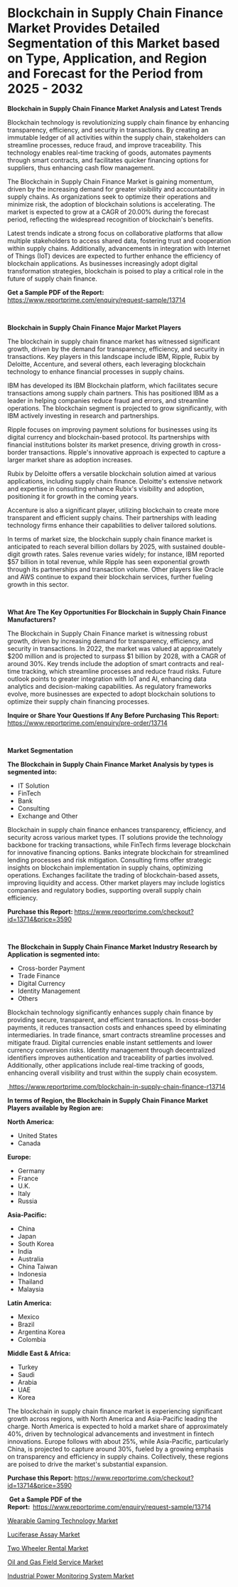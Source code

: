 <p><h1>Blockchain in Supply Chain Finance Market Provides Detailed Segmentation of this Market based on Type, Application, and Region and Forecast for the Period from 2025 - 2032</h1></p><p><strong>Blockchain in Supply Chain Finance Market Analysis and Latest Trends</strong></p>
<p><p>Blockchain technology is revolutionizing supply chain finance by enhancing transparency, efficiency, and security in transactions. By creating an immutable ledger of all activities within the supply chain, stakeholders can streamline processes, reduce fraud, and improve traceability. This technology enables real-time tracking of goods, automates payments through smart contracts, and facilitates quicker financing options for suppliers, thus enhancing cash flow management.</p><p>The Blockchain in Supply Chain Finance Market is gaining momentum, driven by the increasing demand for greater visibility and accountability in supply chains. As organizations seek to optimize their operations and minimize risk, the adoption of blockchain solutions is accelerating. The market is expected to grow at a CAGR of 20.00% during the forecast period, reflecting the widespread recognition of blockchain's benefits.</p><p>Latest trends indicate a strong focus on collaborative platforms that allow multiple stakeholders to access shared data, fostering trust and cooperation within supply chains. Additionally, advancements in integration with Internet of Things (IoT) devices are expected to further enhance the efficiency of blockchain applications. As businesses increasingly adopt digital transformation strategies, blockchain is poised to play a critical role in the future of supply chain finance.</p></p>
<p><strong>Get a Sample PDF of the Report:&nbsp;</strong> <a href="https://www.reportprime.com/enquiry/request-sample/13714?utm_campaign=2011&utm_medium=2&utm_source=Github&utm_content=ia&utm_term=20032025&utm_id=blockchain-in-supply-chain-finance">https://www.reportprime.com/enquiry/request-sample/13714</a></p>
<p>&nbsp;</p>
<p><strong>Blockchain in Supply Chain Finance Major Market Players</strong></p>
<p><p>The blockchain in supply chain finance market has witnessed significant growth, driven by the demand for transparency, efficiency, and security in transactions. Key players in this landscape include IBM, Ripple, Rubix by Deloitte, Accenture, and several others, each leveraging blockchain technology to enhance financial processes in supply chains.</p><p>IBM has developed its IBM Blockchain platform, which facilitates secure transactions among supply chain partners. This has positioned IBM as a leader in helping companies reduce fraud and errors, and streamline operations. The blockchain segment is projected to grow significantly, with IBM actively investing in research and partnerships.</p><p>Ripple focuses on improving payment solutions for businesses using its digital currency and blockchain-based protocol. Its partnerships with financial institutions bolster its market presence, driving growth in cross-border transactions. Ripple's innovative approach is expected to capture a larger market share as adoption increases.</p><p>Rubix by Deloitte offers a versatile blockchain solution aimed at various applications, including supply chain finance. Deloitte's extensive network and expertise in consulting enhance Rubix's visibility and adoption, positioning it for growth in the coming years.</p><p>Accenture is also a significant player, utilizing blockchain to create more transparent and efficient supply chains. Their partnerships with leading technology firms enhance their capabilities to deliver tailored solutions.</p><p>In terms of market size, the blockchain supply chain finance market is anticipated to reach several billion dollars by 2025, with sustained double-digit growth rates. Sales revenue varies widely; for instance, IBM reported $57 billion in total revenue, while Ripple has seen exponential growth through its partnerships and transaction volume. Other players like Oracle and AWS continue to expand their blockchain services, further fueling growth in this sector.</p></p>
<p>&nbsp;</p>
<p><strong>What Are The Key Opportunities For Blockchain in Supply Chain Finance Manufacturers?</strong></p>
<p><p>The Blockchain in Supply Chain Finance market is witnessing robust growth, driven by increasing demand for transparency, efficiency, and security in transactions. In 2022, the market was valued at approximately $200 million and is projected to surpass $1 billion by 2028, with a CAGR of around 30%. Key trends include the adoption of smart contracts and real-time tracking, which streamline processes and reduce fraud risks. Future outlook points to greater integration with IoT and AI, enhancing data analytics and decision-making capabilities. As regulatory frameworks evolve, more businesses are expected to adopt blockchain solutions to optimize their supply chain financing processes.</p></p>
<p><strong>Inquire or Share Your Questions If Any Before Purchasing This Report:</strong> <a href="https://www.reportprime.com/enquiry/pre-order/13714?utm_campaign=2011&utm_medium=2&utm_source=Github&utm_content=ia&utm_term=20032025&utm_id=blockchain-in-supply-chain-finance">https://www.reportprime.com/enquiry/pre-order/13714</a></p>
<p>&nbsp;</p>
<p><strong>Market Segmentation</strong></p>
<p><strong>The Blockchain in Supply Chain Finance Market Analysis by types is segmented into:</strong></p>
<p><ul><li>IT Solution</li><li>FinTech</li><li>Bank</li><li>Consulting</li><li>Exchange and Other</li></ul></p>
<p><p>Blockchain in supply chain finance enhances transparency, efficiency, and security across various market types. IT solutions provide the technology backbone for tracking transactions, while FinTech firms leverage blockchain for innovative financing options. Banks integrate blockchain for streamlined lending processes and risk mitigation. Consulting firms offer strategic insights on blockchain implementation in supply chains, optimizing operations. Exchanges facilitate the trading of blockchain-based assets, improving liquidity and access. Other market players may include logistics companies and regulatory bodies, supporting overall supply chain efficiency.</p></p>
<p><strong>Purchase this Report:&nbsp;</strong><a href="https://www.reportprime.com/checkout?id=13714&price=3590&utm_campaign=2011&utm_medium=2&utm_source=Github&utm_content=ia&utm_term=20032025&utm_id=blockchain-in-supply-chain-finance">https://www.reportprime.com/checkout?id=13714&price=3590</a></p>
<p>&nbsp;</p>
<p><strong>The Blockchain in Supply Chain Finance Market Industry Research by Application is segmented into:</strong></p>
<p><ul><li>Cross-border Payment</li><li>Trade Finance</li><li>Digital Currency</li><li>Identity Management</li><li>Others</li></ul></p>
<p><p>Blockchain technology significantly enhances supply chain finance by providing secure, transparent, and efficient transactions. In cross-border payments, it reduces transaction costs and enhances speed by eliminating intermediaries. In trade finance, smart contracts streamline processes and mitigate fraud. Digital currencies enable instant settlements and lower currency conversion risks. Identity management through decentralized identifiers improves authentication and traceability of parties involved. Additionally, other applications include real-time tracking of goods, enhancing overall visibility and trust within the supply chain ecosystem.</p></p>
<p><a href="https://www.reportprime.com/blockchain-in-supply-chain-finance-r13714?utm_campaign=2011&utm_medium=2&utm_source=Github&utm_content=ia&utm_term=20032025&utm_id=blockchain-in-supply-chain-finance">&nbsp;https://www.reportprime.com/blockchain-in-supply-chain-finance-r13714</a></p>
<p><strong>In terms of Region, the Blockchain in Supply Chain Finance Market Players available by Region are:</strong></p>
<p>
    <p> <strong> North America: </strong>
        <ul>
            <li>United States</li>
            <li>Canada</li>
        </ul>
        </p> 
    <p> <strong> Europe: </strong>
        <ul>
            <li>Germany</li>
            <li>France</li>
            <li>U.K.</li>
            <li>Italy</li>
            <li>Russia</li>
        </ul>
        </p> 
    <p> <strong> Asia-Pacific: </strong>
        <ul>
            <li>China</li>
            <li>Japan</li>
            <li>South Korea</li>
            <li>India</li>
            <li>Australia</li>
            <li>China Taiwan</li>
            <li>Indonesia</li>
            <li>Thailand</li>
            <li>Malaysia</li>
        </ul>
        </p> 
    <p> <strong> Latin America: </strong>
        <ul>
            <li>Mexico</li>
            <li>Brazil</li>
            <li>Argentina Korea</li>
            <li>Colombia</li>
        </ul>
        </p> 
    <p> <strong> Middle East & Africa: </strong>
        <ul>
            <li>Turkey</li>
            <li>Saudi</li>
            <li>Arabia</li>
            <li>UAE</li>
            <li>Korea</li>
        </ul>
    </p>
    </p>
<p><p>The blockchain in supply chain finance market is experiencing significant growth across regions, with North America and Asia-Pacific leading the charge. North America is expected to hold a market share of approximately 40%, driven by technological advancements and investment in fintech innovations. Europe follows with about 25%, while Asia-Pacific, particularly China, is projected to capture around 30%, fueled by a growing emphasis on transparency and efficiency in supply chains. Collectively, these regions are poised to drive the market's substantial expansion.</p></p>
<p><strong>Purchase this Report: </strong><a href="https://www.reportprime.com/checkout?id=13714&price=3590&utm_campaign=2011&utm_medium=2&utm_source=Github&utm_content=ia&utm_term=20032025&utm_id=blockchain-in-supply-chain-finance">https://www.reportprime.com/checkout?id=13714&price=3590</a></p>
<p>&nbsp;<strong>Get a Sample PDF of the Report:&nbsp;&nbsp;</strong><a href="https://www.reportprime.com/enquiry/request-sample/13714?utm_campaign=2011&utm_medium=2&utm_source=Github&utm_content=ia&utm_term=20032025&utm_id=blockchain-in-supply-chain-finance">https://www.reportprime.com/enquiry/request-sample/13714</a></p>
<p><strong></strong></p>
<p><p><a href="https://github.com/lickoalyanep/Market-Research-Report-List-1/blob/main/wearable-gaming-technology-market.md?utm_campaign=2011&utm_medium=2&utm_source=Github&utm_content=ia&utm_term=20032025&utm_id=blockchain-in-supply-chain-finance">Wearable Gaming Technology Market</a></p><p><a href="https://github.com/sadaandilou/Market-Research-Report-List-1/blob/main/luciferase-assay-market.md?utm_campaign=2011&utm_medium=2&utm_source=Github&utm_content=ia&utm_term=20032025&utm_id=blockchain-in-supply-chain-finance">Luciferase Assay Market</a></p><p><a href="https://github.com/delcirodda4f/Market-Research-Report-List-1/blob/main/two-wheeler-rental-market.md?utm_campaign=2011&utm_medium=2&utm_source=Github&utm_content=ia&utm_term=20032025&utm_id=blockchain-in-supply-chain-finance">Two Wheeler Rental Market</a></p><p><a href="https://github.com/miehldobin1w/Market-Research-Report-List-1/blob/main/oil-and-gas-field-service-market.md?utm_campaign=2011&utm_medium=2&utm_source=Github&utm_content=ia&utm_term=20032025&utm_id=blockchain-in-supply-chain-finance">Oil and Gas Field Service Market</a></p><p><a href="https://github.com/seherlouize/Market-Research-Report-List-1/blob/main/industrial-power-monitoring-system-market.md?utm_campaign=2011&utm_medium=2&utm_source=Github&utm_content=ia&utm_term=20032025&utm_id=blockchain-in-supply-chain-finance">Industrial Power Monitoring System Market</a></p></p>